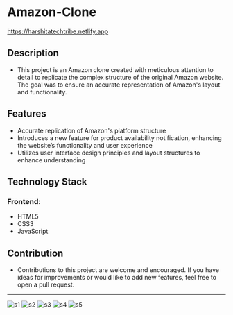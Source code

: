 # Amazon-Clone
https://harshitatechtribe.netlify.app
## Description
- This project is an Amazon clone created with meticulous attention to detail to replicate the complex structure of the original Amazon website. The goal was to ensure an accurate representation of Amazon's layout and functionality.

## Features
- Accurate replication of Amazon's platform structure
- Introduces a new feature for product availability notification, enhancing the website’s functionality and user experience
- Utilizes user interface design principles and layout structures to enhance understanding

## Technology Stack
### Frontend:
- HTML5
- CSS3
- JavaScript

## Contribution
- Contributions to this project are welcome and encouraged. If you have ideas for improvements or would like to add new features, feel free to open a pull request.

---
![s1](https://github.com/HarshitaDubeyy/Amazon-Clone-/assets/139252086/6b3be427-fae3-4bad-a2cf-06f6d06d8084)
![s2](https://github.com/HarshitaDubeyy/Amazon-Clone-/assets/139252086/50904270-b8b6-429a-998f-79e022436c14)
![s3](https://github.com/HarshitaDubeyy/Amazon-Clone-/assets/139252086/9864c75b-d0c4-4088-a172-dfe52354c343)
![s4](https://github.com/HarshitaDubeyy/Amazon-Clone-/assets/139252086/0be31231-02aa-40b6-9af3-2106cc8add4d)
![s5](https://github.com/HarshitaDubeyy/Amazon-Clone-/assets/139252086/3394db6d-4b54-4ad4-9cf8-0cde7f9dcc69)
